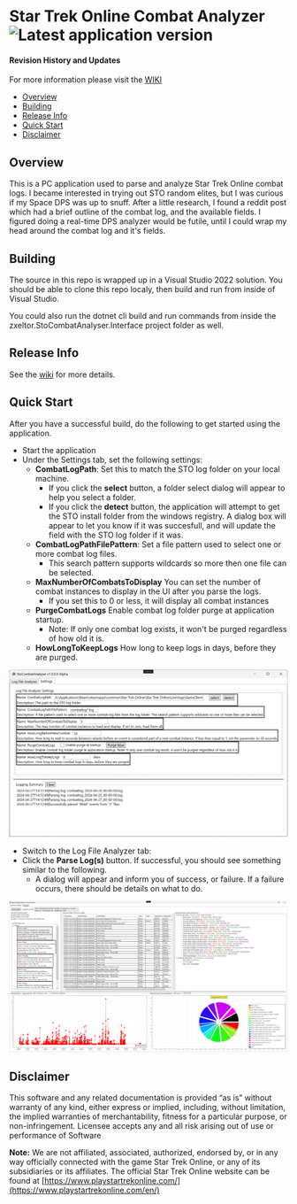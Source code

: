 # Star Trek Online Combat Analyzer ![Latest application version](https://img.shields.io/badge/alpha-v1.0.0-blue)

#### Revision History and Updates
For more information please visit the [WIKI](https://github.com/zxeltor/STOCombatAnalyzer/wiki)

* [Overview](#overview)
* [Building](#building)
* [Release Info](#release-info)
* [Quick Start](#quick-start)
* [Disclaimer](#disclaimer)

## Overview
This is a PC application used to parse and analyze Star Trek Online combat logs. I became interested in trying out STO random elites, but I was curious if my Space DPS was up to snuff. After a little research, I found a reddit post which had a brief outline of the combat log, and the available fields. I figured doing a real-time DPS analyzer would be futile, until I could wrap my head around the combat log and it's fields.

## Building
The source in this repo is wrapped up in a Visual Studio 2022 solution. You should be able to clone this repo localy, then build and run from inside of Visual Studio.

You could also run the dotnet cli build and run commands from inside the zxeltor.StoCombatAnalyser.Interface project folder as well.

## Release Info
See the [wiki](https://github.com/zxeltor/STOCombatAnalyzer/wiki) for more details.

## Quick Start
After you have a successful build, do the following to get started using the application.

- Start the application
- Under the Settings tab, set the following settings:
  - **CombatLogPath**: Set this to match the STO log folder on your local machine.
    - If you click the **select** button, a folder select dialog will appear to help you select a folder.
    - If you click the **detect** button, the application will attempt to get the STO install folder from the windows registry. A dialog box will appear to let you know if it was succesfull, and will update the field with the STO log folder if it was.
  - **CombatLogPathFilePattern**: Set a file pattern used to select one or more combat log files.
    - This search pattern supports wildcards so more then one file can be selected.
  - **MaxNumberOfCombatsToDisplay** You can set the number of combat instances to display in the UI after you parse the logs.
    - If you set this to 0 or less, it will display all combat instances
  - **PurgeCombatLogs** Enable combat log folder purge at application startup.
    - Note: If only one combat log exists, it won't be purged regardless of how old it is.
  - **HowLongToKeepLogs** How long to keep logs in days, before they are purged.

![Settings Tab](zxeltor.StoCombatAnalyser.Interface/Images/StoCombatAnalyzerScreenShot_Settings.jpg)
- Switch to the Log File Analyzer tab:
- Click the **Parse Log(s)** button. If successful, you should see something similar to the following.
  - A dialog will appear and inform you of success, or failure. If a failure occurs, there should be details on what to do.

![Main UI](zxeltor.StoCombatAnalyser.Interface/Images/StoCombatAnalyzerScreenShot.jpg)

## Disclaimer
This software and any related documentation is provided “as is” without warranty of any kind, either express or implied, including, without limitation, the implied warranties of merchantability, fitness for a particular purpose, or non-infringement. Licensee accepts any and all risk arising out of use or performance of Software

**Note:** We are not affiliated, associated, authorized, endorsed by, or in any way officially connected with the game Star Trek Online, or any of its subsidiaries or its affiliates. The official Star Trek Online website can be found at [https://www.playstartrekonline.com/](https://www.playstartrekonline.com/en/)
